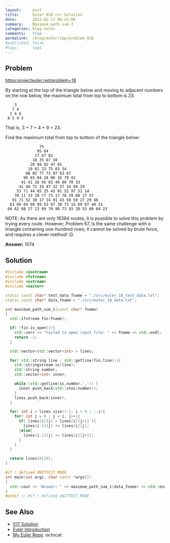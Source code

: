 ```yaml
---
layout:     post
title:      Euler 018 c++ Solution
date:       2015-02-17 08:42:00
summary:    Maximum path sum I
categories: blog euler
comments:   true
permalink:  /blog/euler/cpp/problem_018
#published: false
#tags:      tag1
---
```


## Problem

[https:projecteuler.net/problem=18](https:projecteuler.net/problem=18)

By starting at the top of the triangle below and moving to adjacent numbers
on the row below, the maximum total from top to bottom is 23.

```
    3
   7 4
  2 4 6
 8 5 9 3
```
 That is, 3 + 7 + 4 + 9 = 23.

Find the maximum total from top to bottom of the triangle below:

```
               75
              95 64
             17 47 82
            18 35 87 10
           20 04 82 47 65
          19 01 23 75 03 34
         88 02 77 73 07 63 67
        99 65 04 28 06 16 70 92
       41 41 26 56 83 40 80 70 33
      41 48 72 33 47 32 37 16 94 29
     53 71 44 65 25 43 91 52 97 51 14
    70 11 33 28 77 73 17 78 39 68 17 57
   91 71 52 38 17 14 91 43 58 50 27 29 48
  63 66 04 68 89 53 67 30 73 16 69 87 40 31
 04 62 98 27 23 09 70 98 73 93 38 53 60 04 23
```

NOTE: As there are only 16384 routes, it is possible to solve this problem by trying every route. However, Problem 67, is the same challenge with a triangle containing one-hundred rows; it cannot be solved by brute force, and requires a clever method! :wink:

**Answer:** 1074

## Solution

``` cpp
#include <iostream>
#include <fstream>
#include <sstream>
#include <vector>

static const char* test_data_fname = "./src/euler_18_test_data.txt";
static const char* data_fname = "./src/euler_18_data.txt";

int maximum_path_sum_1(const char* fname)
{
  std::ifstream fin(fname);

  if( !fin.is_open()){
    std::cerr << "Failed to open input file: " << fname << std::endl;
    return -1;
  }

  std::vector<std::vector<int> > lines;

  for( std::string line ; std::getline(fin,line);){
    std::stringstream ss(line);
    std::string number;
    std::vector<int> inner;

    while (std::getline(ss,number,',')) {
      inner.push_back(std::stoi(number));
    }
    lines.push_back(inner);
  }

  for( int i = lines.size()-1; i > 0 ; --i){
    for( int j = 0 ; j < i; j++){
      if( lines[i][j] > lines[i][j+1] ){
        lines[i-1][j] += lines[i][j];
      }else{
        lines[i-1][j] += lines[i][j+1];
      }
    }
  }

  return lines[0][0];
}

#if ! defined UNITTEST_MODE
int main(int argc, char const *argv[])
{
  std::cout << "Answer: " << maximum_path_sum_1(data_fname) << std::endl;
}
#endif // #if ! defined UNITTEST_MODE
```

## See Also
* [017 Solution]({{site.baseurl}}/blog/euler/cpp/problem_017)
* [Euler Introduction]({{site.baseurl}}/blog/euler/introduction)
* [My Euler Repo](https://github.com/tvarley/euler) :octocat:
